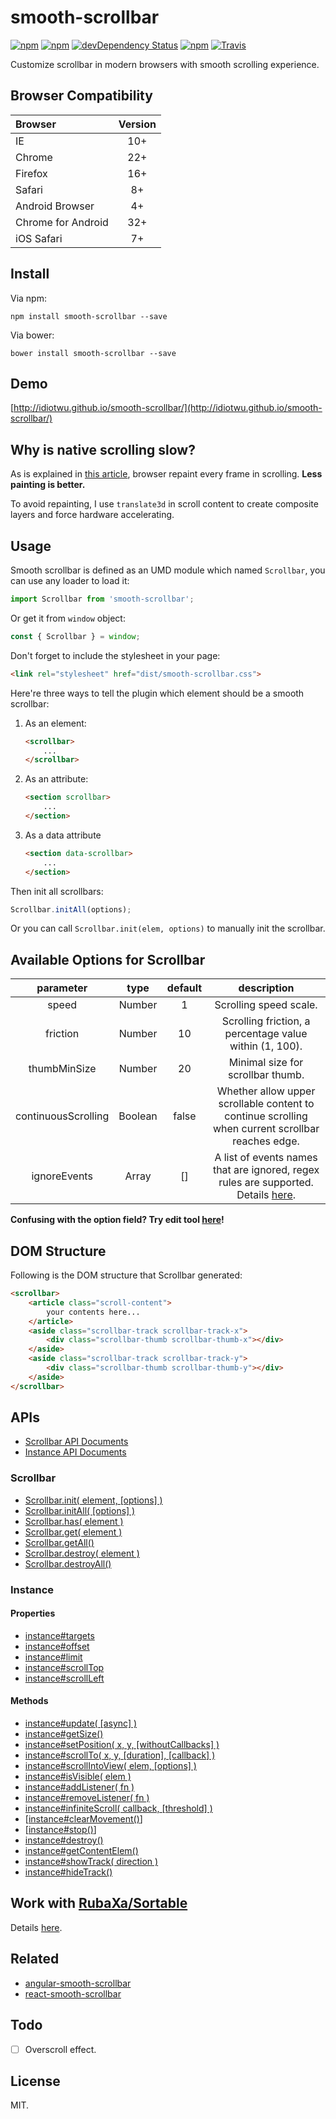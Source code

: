 # smooth-scrollbar

[![npm](https://img.shields.io/npm/v/smooth-scrollbar.svg?style=flat-square)](https://www.npmjs.com/package/smooth-scrollbar)
[![npm](https://img.shields.io/npm/l/smooth-scrollbar.svg?style=flat-square)](https://www.npmjs.com/package/smooth-scrollbar)
[![devDependency Status](https://img.shields.io/david/dev/idiotWu/smooth-scrollbar.svg?style=flat-square)](https://david-dm.org/idiotWu/smooth-scrollbar#info=devDependencies)
[![npm](https://img.shields.io/npm/dt/smooth-scrollbar.svg?style=flat-square)](https://www.npmjs.com/package/smooth-scrollbar)
[![Travis](https://img.shields.io/travis/idiotWu/smooth-scrollbar.svg)](https://travis-ci.org/idiotWu/smooth-scrollbar)

Customize scrollbar in modern browsers with smooth scrolling experience.

## Browser Compatibility

| Browser | Version |
| :------ | :-----: |
| IE      | 10+     |
| Chrome  | 22+     |
| Firefox | 16+     |
| Safari  | 8+      |
| Android Browser | 4+ |
| Chrome for Android | 32+ |
| iOS Safari | 7+ |

## Install

Via npm:

```
npm install smooth-scrollbar --save
```

Via bower:

```
bower install smooth-scrollbar --save
```


## Demo

[http://idiotwu.github.io/smooth-scrollbar/](http://idiotwu.github.io/smooth-scrollbar/)

## Why is native scrolling slow?

As is explained in [this article](http://www.html5rocks.com/en/tutorials/speed/scrolling/), browser repaint every frame in scrolling. **Less painting is better.**

To avoid repainting, I use `translate3d` in scroll content to create composite layers and force hardware accelerating.

## Usage

Smooth scrollbar is defined as an UMD module which named `Scrollbar`, you can use any loader to load it:

```javascript
import Scrollbar from 'smooth-scrollbar';
```

Or get it from `window` object:

```javascript
const { Scrollbar } = window;
```

Don't forget to include the stylesheet in your page:

```html
<link rel="stylesheet" href="dist/smooth-scrollbar.css">
```

Here're three ways to tell the plugin which element should be a smooth scrollbar:

1. As an element:

    ```html
    <scrollbar>
        ...
    </scrollbar>
    ```

2. As an attribute:

    ```html
    <section scrollbar>
        ...
    </section>
    ```

3. As a data attribute

    ```html
    <section data-scrollbar>
        ...
    </section>
    ```

Then init all scrollbars:

```javascript
Scrollbar.initAll(options);
```

Or you can call `Scrollbar.init(elem, options)` to manually init the scrollbar.

## Available Options for Scrollbar

| parameter | type | default | description |
| :--------: | :--: | :-----: | :----------: |
| speed | Number | 1 | Scrolling speed scale.|
| friction | Number | 10 | Scrolling friction, a percentage value within (1, 100). |
| thumbMinSize | Number | 20 | Minimal size for scrollbar thumb. |
| continuousScrolling | Boolean | false | Whether allow upper scrollable content to continue scrolling when current scrollbar reaches edge. |
| ignoreEvents | Array | [] | A list of events names that are ignored, regex rules are supported. Details [here](https://github.com/idiotWu/smooth-scrollbar/wiki/Options-Field). |

**Confusing with the option field? Try edit tool [here](http://idiotwu.github.io/smooth-scrollbar/)!**

## DOM Structure
Following is the DOM structure that Scrollbar generated:

```html
<scrollbar>
    <article class="scroll-content">
        your contents here...
    </article>
    <aside class="scrollbar-track scrollbar-track-x">
        <div class="scrollbar-thumb scrollbar-thumb-x"></div>
    </aside>
    <aside class="scrollbar-track scrollbar-track-y">
        <div class="scrollbar-thumb scrollbar-thumb-y"></div>
    </aside>
</scrollbar>
```

## APIs

- [Scrollbar API Documents](https://github.com/idiotWu/smooth-scrollbar/wiki/Static-Methods)
- [Instance API Documents](https://github.com/idiotWu/smooth-scrollbar/wiki/Instance-Methods)

###  Scrollbar

- [Scrollbar.init( element, [options] )](https://github.com/idiotWu/smooth-scrollbar/wiki/Static-Methods#scrollbarinit-element-options-)
- [Scrollbar.initAll( [options] )](https://github.com/idiotWu/smooth-scrollbar/wiki/Static-Methods#scrollbarinitall-options-)
- [Scrollbar.has( element )](https://github.com/idiotWu/smooth-scrollbar/wiki/Static-Methods#scrollbarhas-element-)
- [Scrollbar.get( element )](https://github.com/idiotWu/smooth-scrollbar/wiki/Static-Methods#scrollbarget-element-)
- [Scrollbar.getAll()](https://github.com/idiotWu/smooth-scrollbar/wiki/Static-Methods#scrollbargetall)
- [Scrollbar.destroy( element )](https://github.com/idiotWu/smooth-scrollbar/wiki/Static-Methods#scrollbardestroy-element-)
- [Scrollbar.destroyAll()](https://github.com/idiotWu/smooth-scrollbar/wiki/Static-Methods#scrollbardestroyall)

### Instance

#### Properties

- [instance#targets](https://github.com/idiotWu/smooth-scrollbar/wiki/Instance-Methods#instancetargets)
- [instance#offset](https://github.com/idiotWu/smooth-scrollbar/wiki/Instance-Methods#instanceoffset)
- [instance#limit](https://github.com/idiotWu/smooth-scrollbar/wiki/Instance-Methods#instancelimit)
- [instance#scrollTop](https://github.com/idiotWu/smooth-scrollbar/wiki/Instance-Methods#instancescrolltop)
- [instance#scrollLeft](https://github.com/idiotWu/smooth-scrollbar/wiki/Instance-Methods#instancescrollleft)

#### Methods

- [instance#update( [async] )](https://github.com/idiotWu/smooth-scrollbar/wiki/Instance-Methods#instanceupdate-async-)
- [instance#getSize()](https://github.com/idiotWu/smooth-scrollbar/wiki/Instance-Methods#instancegetsize)
- [instance#setPosition( x, y, [withoutCallbacks] )](https://github.com/idiotWu/smooth-scrollbar/wiki/Instance-Methods#instancesetposition-x-y-withoutcallbacks-)
- [instance#scrollTo( x, y, [duration], [callback] )](https://github.com/idiotWu/smooth-scrollbar/wiki/Instance-Methods#instancescrollto-x-y-duration-callback-)
- [instance#scrollIntoView( elem, [options] )](https://github.com/idiotWu/smooth-scrollbar/wiki/Instance-Methods#instancescrollintoview-elem-options-)
- [instance#isVisible( elem )](https://github.com/idiotWu/smooth-scrollbar/wiki/Instance-Methods#instanceisvisible-elem-)
- [instance#addListener( fn )](https://github.com/idiotWu/smooth-scrollbar/wiki/Instance-Methods#instanceaddlistener-fn-)
- [instance#removeListener( fn )](https://github.com/idiotWu/smooth-scrollbar/wiki/Instance-Methods#instanceremovelistener-fn-)
- [instance#infiniteScroll( callback, [threshold] )](https://github.com/idiotWu/smooth-scrollbar/wiki/Instance-Methods#instanceinfinitescroll-callback-threshold-)
- [[instance#clearMovement()](https://github.com/idiotWu/smooth-scrollbar/wiki/Instance-Methods#clearMovement)]
- [[instance#stop()](https://github.com/idiotWu/smooth-scrollbar/wiki/Instance-Methods#stop)]
- [instance#destroy()](https://github.com/idiotWu/smooth-scrollbar/wiki/Instance-Methods#instancedestroy)
- [instance#getContentElem()](https://github.com/idiotWu/smooth-scrollbar/wiki/Instance-Methods#instancegetcontentelem)
- [instance#showTrack( direction )](https://github.com/idiotWu/smooth-scrollbar/wiki/Instance-Methods#instanceshowtrack-direction-)
- [instance#hideTrack()](https://github.com/idiotWu/smooth-scrollbar/wiki/Instance-Methods#instancehidetrack)

## Work with [RubaXa/Sortable](https://github.com/RubaXa/Sortable)

Details [here](https://github.com/idiotWu/smooth-scrollbar/wiki/Work-with-RubaXa-Sortable).

## Related

- [angular-smooth-scrollbar](https://github.com/idiotWu/angular-smooth-scrollbar)
- [react-smooth-scrollbar](https://github.com/idiotWu/react-smooth-scrollbar)

## Todo

- [ ] Overscroll effect.

## License

MIT.
